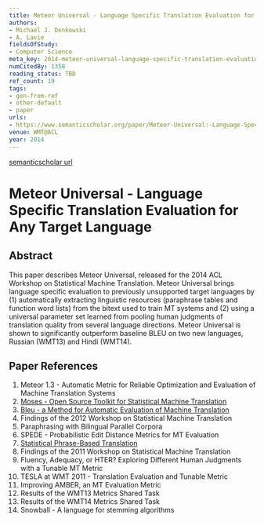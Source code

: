 ```yaml
---
title: Meteor Universal - Language Specific Translation Evaluation for Any Target Language
authors:
- Michael J. Denkowski
- A. Lavie
fieldsOfStudy:
- Computer Science
meta_key: 2014-meteor-universal-language-specific-translation-evaluation-for-any-target-language
numCitedBy: 1358
reading_status: TBD
ref_count: 19
tags:
- gen-from-ref
- other-default
- paper
urls:
- https://www.semanticscholar.org/paper/Meteor-Universal:-Language-Specific-Translation-for-Denkowski-Lavie/26adb749fc5d80502a6d889966e50b31391560d3?sort=total-citations
venue: WMT@ACL
year: 2014
---
```


[semanticscholar url](https://www.semanticscholar.org/paper/Meteor-Universal:-Language-Specific-Translation-for-Denkowski-Lavie/26adb749fc5d80502a6d889966e50b31391560d3?sort=total-citations)

# Meteor Universal - Language Specific Translation Evaluation for Any Target Language

## Abstract

This paper describes Meteor Universal, released for the 2014 ACL Workshop on Statistical Machine Translation. Meteor Universal brings language specific evaluation to previously unsupported target languages by (1) automatically extracting linguistic resources (paraphrase tables and function word lists) from the bitext used to train MT systems and (2) using a universal parameter set learned from pooling human judgments of translation quality from several language directions. Meteor Universal is shown to significantly outperform baseline BLEU on two new languages, Russian (WMT13) and Hindi (WMT14).

## Paper References

1. Meteor 1.3 - Automatic Metric for Reliable Optimization and Evaluation of Machine Translation Systems
2. [Moses - Open Source Toolkit for Statistical Machine Translation](2007-moses-open-source-toolkit-for-statistical-machine-translation)
3. [Bleu - a Method for Automatic Evaluation of Machine Translation](2002-bleu-a-method-for-automatic-evaluation-of-machine-translation)
4. Findings of the 2012 Workshop on Statistical Machine Translation
5. Paraphrasing with Bilingual Parallel Corpora
6. SPEDE - Probabilistic Edit Distance Metrics for MT Evaluation
7. [Statistical Phrase-Based Translation](2003-statistical-phrase-based-translation)
8. Findings of the 2011 Workshop on Statistical Machine Translation
9. Fluency, Adequacy, or HTER? Exploring Different Human Judgments with a Tunable MT Metric
10. TESLA at WMT 2011 - Translation Evaluation and Tunable Metric
11. Improving AMBER, an MT Evaluation Metric
12. Results of the WMT13 Metrics Shared Task
13. Results of the WMT14 Metrics Shared Task
14. Snowball - A language for stemming algorithms
